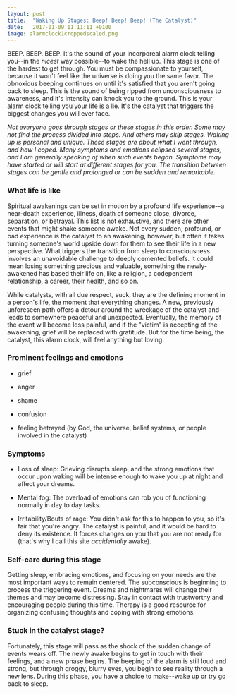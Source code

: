 ```yaml
---
layout: post
title:  "Waking Up Stages: Beep! Beep! Beep! (The Catalyst)"
date:   2017-01-09 11:11:11 +0100
image: alarmclock1croppedscaled.png
---
```


BEEP. BEEP. BEEP. It's the sound of your incorporeal alarm clock telling you--in the *nicest* way possible--to wake the hell up. This stage is one of the hardest to get through. You must be compassionate to yourself, because it won't feel like the universe is doing you the same favor. The obnoxious beeping continues on until it's satisfied that you aren't going back to sleep. This is the sound of being ripped from unconsciousness to awareness, and it's intensity can knock you to the ground. This is your alarm clock telling you your life is a lie. It's the catalyst that triggers the biggest changes you will ever face.

*Not everyone goes through stages or these stages in this order. Some may not find the process divided into steps. And others may skip stages. Waking up is personal and unique. These stages are about what I went through, and how I coped. Many symptoms and emotions eclipsed several stages, and I am generally speaking of when such events began. Symptoms may have started or will start at different stages for you. The transition between stages can be gentle and prolonged or can be sudden and remarkable.*

### What life is like

Spiritual awakenings can be set in motion by a profound life experience--a near-death experience, illness, death of someone close, divorce, separation, or betrayal. This list is not exhaustive, and there are other events that might shake someone awake. Not every sudden, profound, or bad experience is the catalyst to an awakening, however, but often it takes turning someone's world upside down for them to see their life in a new perspective. What triggers the transition from sleep to consciousness involves an unavoidable challenge to deeply cemented beliefs. It could mean losing something precious and valuable, something the newly-awakened has based their life on, like a religion, a codependent relationship, a career, their health, and so on.

While catalysts, with all due respect, suck, they are the defining moment in a person's life, the moment that everything changes. A new, previously unforeseen path offers a detour around the wreckage of the catalyst and leads to somewhere peaceful and unexpected. Eventually, the memory of the event will become less painful, and if the "victim" is accepting of the awakening, grief will be replaced with gratitude. But for the time being, the catalyst, this alarm clock, will feel anything but loving.

### Prominent feelings and emotions

- grief

- anger

- shame

- confusion

- feeling betrayed (by God, the universe, belief systems, or people involved in the catalyst)

### Symptoms

- Loss of sleep: Grieving disrupts sleep, and the strong emotions that occur upon waking will be intense enough to wake you up at night and affect your dreams.

- Mental fog: The overload of emotions can rob you of functioning normally in day to day tasks.

- Irritability/Bouts of rage: You didn't ask for this to happen to you, so it's fair that you're angry. The catalyst is painful, and it would be hard to deny its existence. It forces changes on you that you are not ready for (that's why I call this site *accidentally* awake).

### Self-care during this stage

Getting sleep, embracing emotions, and focusing on your needs are the most important ways to remain centered. The subconscious is beginning to process the triggering event. Dreams and nightmares will change their themes and may become distressing. Stay in contact with trustworthy and encouraging people during this time. Therapy is a good resource for organizing confusing thoughts and coping with strong emotions.

### Stuck in the catalyst stage?

Fortunately, this stage will pass as the shock of the sudden change of events wears off. The newly awake begins to get in touch with their feelings, and a new phase begins. The beeping of the alarm is still loud and strong, but through groggy, blurry eyes, you begin to see reality through a new lens. During this phase, you have a choice to make--wake up or try go back to sleep.

